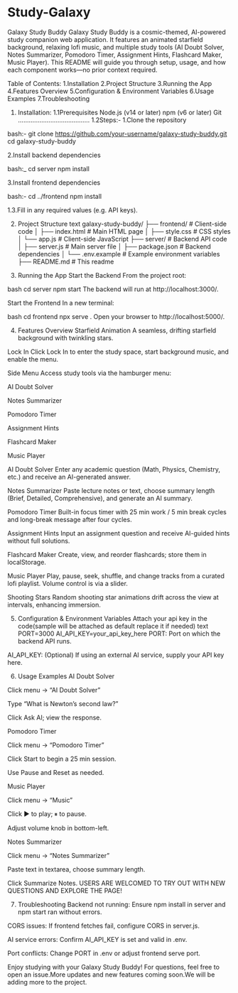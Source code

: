 # Study-Galaxy
Galaxy Study Buddy
Galaxy Study Buddy is a cosmic-themed, AI-powered study companion web application. It features an animated starfield background, relaxing lofi music, and multiple study tools (AI Doubt Solver, Notes Summarizer, Pomodoro Timer, Assignment Hints, Flashcard Maker, Music Player). This README will guide you through setup, usage, and how each component works—no prior context required.
>>>>>>>>>>>>>>>>>>>>>>>>>>>>>>>>>>>>>>>>
Table of Contents:
1.Installation
2.Project Structure
3.Running the App
4.Features Overview
5.Configuration & Environment Variables
6.Usage Examples
7.Troubleshooting
>>>>>>>>>>>>>>>>>>>>>>>>>>>>>>>>>>>>>>>>
1. Installation:
1.1Prerequisites
  Node.js (v14 or later)
  npm (v6 or later)
  Git
........................................
1.2Steps:-
1.Clone the repository

bash:-
git clone https://github.com/your-username/galaxy-study-buddy.git
cd galaxy-study-buddy

2.Install backend dependencies

bash:_
cd server
npm install

3.Install frontend dependencies

bash:-
cd ../frontend
npm install

1.3.Fill in any required values (e.g. API keys).
>>>>>>>>>>>>>>>>>>>>>>>>>>>>>>>>>>>>>>>>>>

2. Project Structure
text
galaxy-study-buddy/
├── frontend/              # Client-side code
│   ├── index.html         # Main HTML page
│   ├── style.css          # CSS styles
│   └── app.js             # Client-side JavaScript
├── server/                # Backend API code
│   ├── server.js          # Main server file
│   ├── package.json       # Backend dependencies
│   └── .env.example       # Example environment variables
├── README.md              # This readme

>>>>>>>>>>>>>>>>>>>>>>>>>>>>>>>>>>>>>>>>>>>
3. Running the App
Start the Backend
From the project root:

bash
cd server
npm start
The backend will run at http://localhost:3000/.

Start the Frontend
In a new terminal:

bash
cd frontend
npx serve .
Open your browser to http://localhost:5000/.
>>>>>>>>>>>>>>>>>>>>>>>>>>>>>>>>>>>>>>>>>>>>>>>
4. Features Overview
Starfield Animation
A seamless, drifting starfield background with twinkling stars.

Lock In
Click Lock In to enter the study space, start background music, and enable the menu.

Side Menu
Access study tools via the hamburger menu:

AI Doubt Solver

Notes Summarizer

Pomodoro Timer

Assignment Hints

Flashcard Maker

Music Player

AI Doubt Solver
Enter any academic question (Math, Physics, Chemistry, etc.) and receive an AI-generated answer.

Notes Summarizer
Paste lecture notes or text, choose summary length (Brief, Detailed, Comprehensive), and generate an AI summary.

Pomodoro Timer
Built-in focus timer with 25 min work / 5 min break cycles and long-break message after four cycles.

Assignment Hints
Input an assignment question and receive AI-guided hints without full solutions.

Flashcard Maker
Create, view, and reorder flashcards; store them in localStorage.

Music Player
Play, pause, seek, shuffle, and change tracks from a curated lofi playlist. Volume control is via a slider.

Shooting Stars
Random shooting star animations drift across the view at intervals, enhancing immersion.
>>>>>>>>>>>>>>>>>>>>>>>>>>>>>>>>>>>>>>>>>>>>>>>>>>
5. Configuration & Environment Variables
Attach your api key in the code(sample will be attached as default replace it if needed)
text
PORT=3000
AI_API_KEY=your_api_key_here
PORT: Port on which the backend API runs.

AI_API_KEY: (Optional) If using an external AI service, supply your API key here.

6. Usage Examples
AI Doubt Solver

Click menu → “AI Doubt Solver”

Type “What is Newton’s second law?”

Click Ask AI; view the response.

Pomodoro Timer

Click menu → “Pomodoro Timer”

Click Start to begin a 25 min session.

Use Pause and Reset as needed.

Music Player

Click menu → “Music”

Click ▶ to play; ⏸ to pause.

Adjust volume knob in bottom-left.

Notes Summarizer

Click menu → “Notes Summarizer”

Paste text in textarea, choose summary length.

Click Summarize Notes.
USERS ARE WELCOMED TO TRY OUT WITH NEW QUESTIONS AND EXPLORE THE PAGE!

7. Troubleshooting
Backend not running: Ensure npm install in server and npm start ran without errors.

CORS issues: If frontend fetches fail, configure CORS in server.js.

AI service errors: Confirm AI_API_KEY is set and valid in .env.

Port conflicts: Change PORT in .env or adjust frontend serve port.

Enjoy studying with your Galaxy Study Buddy! For questions, feel free to open an issue.More updates and new features coming soon.We will be adding more to the project.

